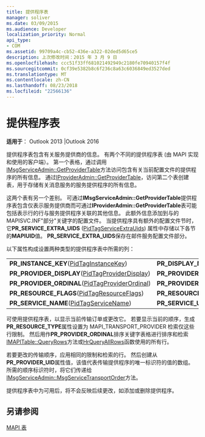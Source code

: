 ```yaml
---
title: 提供程序表
manager: soliver
ms.date: 03/09/2015
ms.audience: Developer
localization_priority: Normal
api_type:
- COM
ms.assetid: 99709a4c-cb52-436e-a322-02ded5d65ce5
description: 上次修改时间：2015 年 3 月 9 日
ms.openlocfilehash: ccc51f33ff681021492949c2180fe70940157f4f
ms.sourcegitcommit: 0cf39e5382b8c6f236c8a63c6036849ed3527ded
ms.translationtype: MT
ms.contentlocale: zh-CN
ms.lasthandoff: 08/23/2018
ms.locfileid: "22566136"
---
```

# <a name="provider-tables"></a>提供程序表

  
  
**适用于**： Outlook 2013 |Outlook 2016 
  
提供程序表包含有关服务提供商的信息。 有两个不同的提供程序表 (由 MAPI 实现和使用的客户端）。 第一个表格，通过调用[IMsgServiceAdmin::GetProviderTable](imsgserviceadmin-getprovidertable.md)方法访问包含有关当前配置文件的提供程序的所有信息。 通过[IProviderAdmin::GetProviderTable](iprovideradmin-getprovidertable.md)，访问第二个表创建表，用于存储有关消息服务的服务提供程序的所有信息。
  
这两个表有另一个差别。 可通过**IMsgServiceAdmin::GetProviderTable**提供程序表包含仅表示服务提供商而可通过**IProviderAdmin::GetProviderTable**表可能包括表示行的行与服务提供程序关联的其他信息。 此额外信息添加到与的 MAPISVC.INF"部分"关键字的配置文件。 当提供程序具有额外的配置文件节时，它**PR_SERVICE_EXTRA_UIDS** ([PidTagServiceExtraUids](pidtagserviceextrauids-canonical-property.md)) 属性中存储以下各节的**MAPIUID**值。 **PR_SERVICE_EXTRA_UIDS**保存在邮件服务配置文件部分。 
  
以下属性构成设置两种类型的提供程序表中所需的列：
  
|||
|:-----|:-----|
|**PR_INSTANCE_KEY**([PidTagInstanceKey](pidtaginstancekey-canonical-property.md))  <br/> |**PR_DISPLAY_NAME**([PidTagDisplayName](pidtagdisplayname-canonical-property.md))  <br/> |
|**PR_PROVIDER_DISPLAY**([PidTagProviderDisplay](pidtagproviderdisplay-canonical-property.md))  <br/> |**PR_PROVIDER_DLL_NAME**([PidTagProviderDllName](pidtagproviderdllname-canonical-property.md))  <br/> |
|**PR_PROVIDER_ORDINAL**([PidTagProviderOrdinal](pidtagproviderordinal-canonical-property.md))  <br/> |**PR_PROVIDER_UID**([PidTagProviderUid](pidtagprovideruid-canonical-property.md))  <br/> |
|**PR_RESOURCE_FLAGS**([PidTagResourceFlags](pidtagresourceflags-canonical-property.md))  <br/> |**PR_RESOURCE_TYPE**([PidTagResourceType](pidtagresourcetype-canonical-property.md))  <br/> |
|**PR_SERVICE_NAME**([PidTagServiceName](pidtagservicename-canonical-property.md))  <br/> |**PR_SERVICE_UID**([PidTagServiceUid](pidtagserviceuid-canonical-property.md))  <br/> |
   
可使用提供程序表，以显示当前传输订单或更改它。 若要显示当前的顺序，生成**PR_RESOURCE_TYPE**属性设置为 MAPI_TRANSPORT_PROVIDER 检索仅这些行限制。 然后用作**PR_PROVIDER_ORDINAL**排序关键字表格进行排序和检索[IMAPITable::QueryRows](imapitable-queryrows.md)方法或[HrQueryAllRows](hrqueryallrows.md)函数使用的所有行。 
  
若要更改的传输顺序，应用相同的限制和检索的行。 然后创建从**PR_PROVIDER_UID**属性值，该值代表传输提供程序的唯一标识符的值的数组。 所需的顺序标识符时，将它们传递给[IMsgServiceAdmin::MsgServiceTransportOrder](imsgserviceadmin-msgservicetransportorder.md)方法。 
  
提供程序表中为可用后，将不会反映后续更改，如添加或删除提供程序。
  
## <a name="see-also"></a>另请参阅



[MAPI 表](mapi-tables.md)

